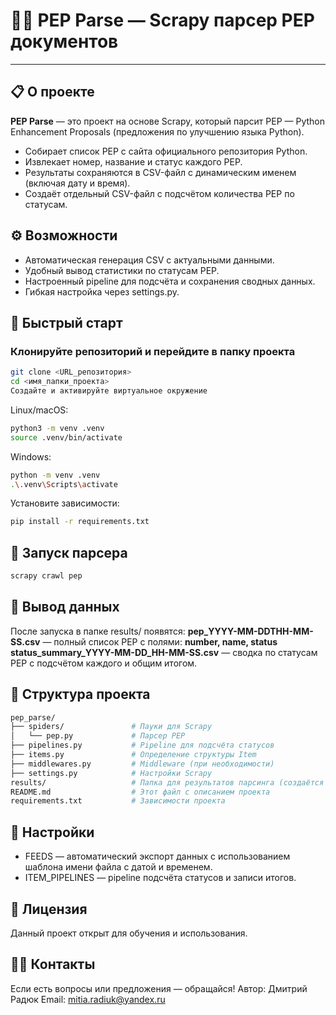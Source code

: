 # 🐍📄 PEP Parse — Scrapy парсер PEP документов

---

## 📋 О проекте

**PEP Parse** — это проект на основе Scrapy, который парсит PEP — Python Enhancement Proposals (предложения по улучшению языка Python).

- Собирает список PEP с сайта официального репозитория Python.
- Извлекает номер, название и статус каждого PEP.
- Результаты сохраняются в CSV-файл с динамическим именем (включая дату и время).
- Создаёт отдельный CSV-файл с подсчётом количества PEP по статусам.

## ⚙️ Возможности

- Автоматическая генерация CSV с актуальными данными.
- Удобный вывод статистики по статусам PEP.
- Настроенный pipeline для подсчёта и сохранения сводных данных.
- Гибкая настройка через settings.py.

## 🚀 Быстрый старт

### Клонируйте репозиторий и перейдите в папку проекта

```bash
git clone <URL_репозитория>
cd <имя_папки_проекта>
Создайте и активируйте виртуальное окружение
```
Linux/macOS:
```bash
python3 -m venv .venv
source .venv/bin/activate
```
Windows:
```bash
python -m venv .venv
.\.venv\Scripts\activate
```
Установите зависимости:
```bash
pip install -r requirements.txt
```

## 🐍 Запуск парсера

```bash
scrapy crawl pep
```

## 📁 Вывод данных

После запуска в папке results/ появятся:
**pep_YYYY-MM-DDTHH-MM-SS.csv** — полный список PEP с полями:
**number, name, status**
**status_summary_YYYY-MM-DD_HH-MM-SS.csv** — сводка по статусам PEP с подсчётом каждого и общим итогом.

## 📂 Структура проекта

```bash
pep_parse/
├── spiders/               # Пауки для Scrapy
│   └── pep.py             # Парсер PEP
├── pipelines.py           # Pipeline для подсчёта статусов
├── items.py               # Определение структуры Item
├── middlewares.py         # Middleware (при необходимости)
├── settings.py            # Настройки Scrapy
results/                   # Папка для результатов парсинга (создаётся автоматически)
README.md                  # Этот файл с описанием проекта
requirements.txt           # Зависимости проекта
```
## 🔧 Настройки

- FEEDS — автоматический экспорт данных с использованием шаблона имени файла с датой и временем.
- ITEM_PIPELINES — pipeline подсчёта статусов и записи итогов.

## 📝 Лицензия

Данный проект открыт для обучения и использования.

## 🙋‍♂️ Контакты
Если есть вопросы или предложения — обращайся!
Автор: Дмитрий Радюк
Email: mitia.radiuk@yandex.ru



